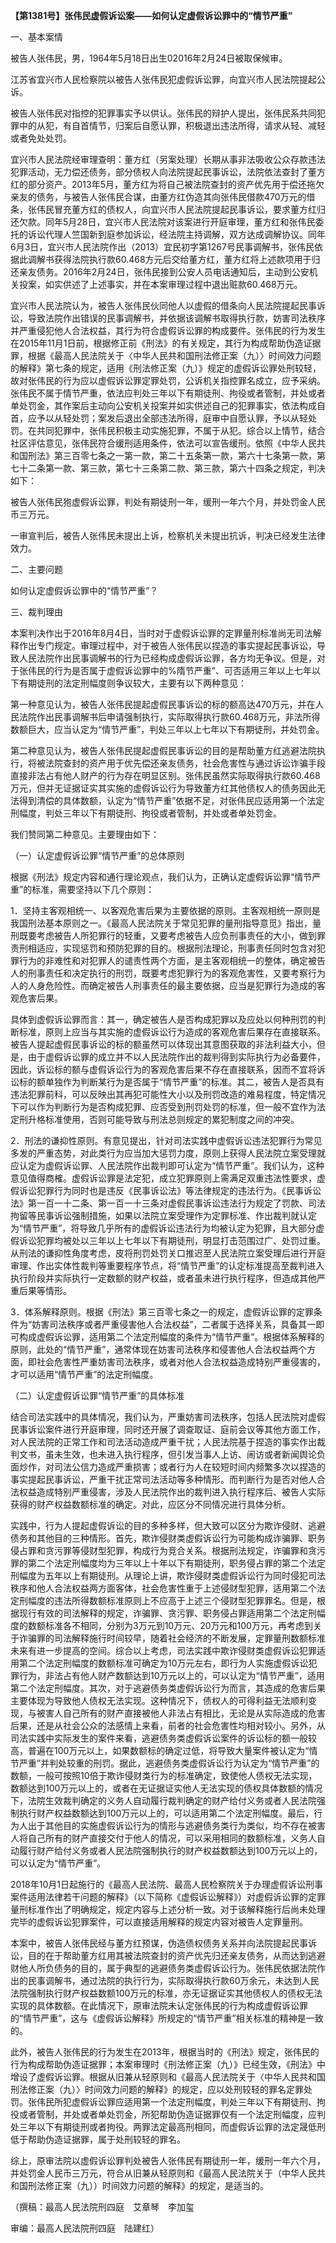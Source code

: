 **【第1381号】张伟民虚假诉讼案——如何认定虚假诉讼罪中的“情节严重”**

一、基本案情

被告人张伟民，男，1964年5月18日出生02016年2月24日被取保候审。

江苏省宜兴市人民检察院以被告人张伟民犯虚假诉讼罪，向宜兴市人民法院提起公诉。

被告人张伟民对指控的犯罪事实予以供认。张伟民的辩护人提出，张伟民系共同犯罪中的从犯，有自首情节，归案后自愿认罪，积极退出违法所得，请求从轻、减轻或者免处处罚。

宜兴市人民法院经审理查明：董方红（另案处理）长期从事非法吸收公众存款违法犯罪活动，无力偿还债务，部分债权人向法院提起民事诉讼，法院依法查封了董方红的部分资产。2013年5月，董方红为将自己被法院查封的资产优先用于偿还拖欠亲友的债务，与被告人张伟民合谋，由董方红伪造其向张伟民借款470万元的借条，张伟民冒充董方红的债权人，向宜兴市人民法院提起民事诉讼，要求董方红归还欠款。同年5月28日，宜兴市人民法院对该案进行开庭审理，董方红和张伟民委托的诉讼代理人竺国新到庭参加诉讼，经法院主持调解，双方达成调解协议。同年6月3日，宜兴市人民法院作出（2013）宜民初字第1267号民事调解书，张伟民依据此调解书获得法院执行款60.468方元后交给董方红，董方红将上述款项用于归还亲友债务。2016年2月24日，张伟民接到公安人员电话通知后，主动到公安机关投案，如实供述了上述事实，并在本案审理过程中退出赃款60.468万元。

宜兴市人民法院认为，被告人张伟民伙同他人以虚假的借条向人民法院提起民事诉讼，导致法院作出错误的民事调解书，并依据该调解书取得执行款，妨害司法秩序并严重侵犯他人合法权益，其行为符合虚假诉讼罪的构成要件。张伟民的行为发生在2015年11月1日前，根据修正前《刑法》的有关规定，其行为构成帮助伪造证据罪，根据《最高人民法院关于〈中华人民共和国刑法修正案（九）〉时间效力问题的解释》第七条的规定，适用《刑法修正案（九）》规定的虚假诉讼罪处刑较轻，故对张伟民的行为应以虚假诉讼罪定罪处罚，公诉机关指控罪名成立，应予采纳。张伟民不属于情节严重，依法应判处三年以下有期徒刑、拘役或者管制，并处或者单处罚金，其作案后主动向公安机关投案并如实供述自己的犯罪事实，依法构成自首，应予以从轻处罚；案发后退出全部违法所得，庭审中自愿认罪，予以从轻处罚。在共同犯罪中，张伟民积极主动实施犯罪，不属于从犯。综合以上情节，结合社区评估意见，张伟民符合缓刑适用条件，依法可以宣告缓刑。依照《中华人民共和国刑法》第三百零七条之一第一款，第二十五条第一款，第六十七条第一款，第七十二条第一款、第三款，第七十三条第二款、第三款，第六十四条之规定，判决如下：

被告人张伟民狍虚假诉讼罪，判处有期徒刑一年，缓刑一年六个月，并处罚金人民币三万元。

一审宣判后，被告人张伟民未提出上诉，检察机关未提出抗诉，判决已经发生法律效力。

二、主要问题

如何认定虚假诉讼罪中的“情节严重”？

三、裁判理由

本案判决作出于2016年8月4日，当时对于虚假诉讼罪的定罪量刑标准尚无司法解释作出专门规定。审理过程中，对于被告人张伟民以捏造的事实提起民事诉讼，导致人民法院作出民事调解书的行为已经构成虚假诉讼罪，各方均无争议。但是，对于张伟民的行为是否属于虚假诉讼罪中的%隋节严重”、可否适用三年以上七年以下有期徒刑的法定刑幅度则争议较大，主要有以下两种意见：

第一种意见认为，被告人张伟民提起虚假民事诉讼的标的额高达470万元，并在人民法院作出民事调解书后申请强制执行，实际取得执行款60.468万元，非法所得数额巨大，应当认定为“情节严重”，判处三年以上七年以下有期徒刑，并处罚金。

第二种意见认为，被告人张伟民提起虚假民事诉讼的目的是帮助董方红逃避法院执行，将被法院查封的资产用于优先偿还亲友债务，社会危害性与通过诉讼诈骗手段直接非法占有他人财产的行为存在明显区别。张伟民虽然实际取得执行款60.468万元，但并无证据证实其实施的虚假诉讼行为导致董方红其他债权人的债务因此无法得到清偿的具体数额，认定为“情节严重”依据不足，对张伟民应适用第一个法定刑幅度，判处三年以下有期徒刑、拘役或者管制，并处或者单处罚金。

我们赞同第二种意见。主要理由如下：

（一）认定虚假诉讼罪“情节严重”的总体原则

根据《刑法》规定内容和通行理论观点，我们认为，正确认定虚假诉讼罪“情节严重”的标准，需要坚持以下几个原则：

1．坚持主客观相统一、以客观危害后果为主要依据的原则。主客观相统一原则是我国刑法基本原则之一。《最高人民法院关于常见犯罪的量刑指导意觅》指出，量刑既要考虑被告人所犯罪行的轻重，又要考虑被告人应负刑事责任的大小，做到罪责刑相适应，实现惩罚和预防犯罪的目的。根据刑法理论，刑事责任同时包含对犯罪行为的非难性和对犯罪人的谴责性两个方面，是主客观相统一的整体，确定被告人的刑事责任和决定执行的刑罚，既要考虑犯罪行为的客观危害性，又要考察行为人的人身危险性。而确定被告人刑事责任的最主要依据，应当是犯罪行为造成的客观危害后果。

具体到虚假诉讼罪而言：其一，确定被告人是否构成犯罪以及应处以何种刑罚的判断标准，原则上应当与其实施的虚假诉讼行为造成的客观危害后果存在直接联系。被告人提起虚假民事诉讼的标的额虽然可以体现出其意图获取的非法利益大小，但是，由于虚假诉讼罪的成立并不以人民法院作出的裁判得到实际执行为必备要件，因此，诉讼标的额与虚假诉讼行为的客观危害后果不存在直接联系，因而不宜将诉讼标的额单独作为判断某行为是否属于“情节严重”的标准。其二，被告人是否具有违法犯罪前科，可以反映出其再犯可能性大小以及刑罚改造的难易程度，特定情况下可以作为判断行为是否构成犯罪、应否受到刑罚处罚的标准，但一般不宜作为法定刑升格标准使用，否则可能导致与刑法总则规定的累犯制度之间的冲突。

2．刑法的谦抑性原则。有意见提出，针对司法实践中虚假诉讼违法犯罪行为常见多发的严重态势，对此类行为应当加大惩罚力度，原则上获得人民法院立案受理就应认定为虚假诉讼罪、人民法院作出裁判即可认定为“情节严重”。我们认为，这种意见值得商榷。虚假诉讼罪是法定犯，成立犯罪原则上需满足双重违法性要求，虚假诉讼犯罪行为同时也是违反《民事诉讼法》等法律规定的违法行为。《民事诉讼法》第一百一十二条、第一百一十三条对虚假民事诉讼违法行为规定了罚款、司法拘留等民事诉讼强制措施，如果以法院立案受理作为定罪标准、作出裁判就认定为“情节严重”，将导致几乎所有的虚假诉讼违法行为均被认定为犯罪，且大部分虚假诉讼犯罪均被处以三年以上七年以下有期徒刑，明显打击范围过广、处罚过重。从刑法的谦抑性角度考虑，皮将刑罚处罚关口推迟至人民法院立案受理后进行开庭审理、作出实体性裁判等重要程序节点，将“情节严重”的认定标准提高至裁判进入执行阶段并实际执行一定数额的财产权益，或者虽未进行执行程序，但造成其他严重后果等情形。

3．体系解释原则。根据《刑法》第三百零七条之一的规定，虚假诉讼罪的定罪条件为“妨害司法秩序或者严重侵害他人合法权益”，二者属于选择关系，具备其一即可构成虚假诉讼罪，适用第二个法定刑幅度的条件为“情节严重”。根据体系解释的原则，此处的“情节严重”，通常体现在妨害司法秩序和侵害他人合法权益两个方面，即社会危害性严重妨害司法秩序，或者对他人合法权益造成特别严重侵害的，才可以适用“情节严重”的法定刑幅度。

（二）认定虚假诉讼罪“情节严重”的具体标准

结合司法实践中的具体情况，我们认为，严重妨害司法秩序，包括人民法院对虚假民事诉讼案件进行开庭审理，同时还开展了调查取证、庭前会议等其他方面工作，对人民法院的正常工作和司法活动造成严重干扰；人民法院基于捏造的事实作出裁判文书，虽未生效，也未进入执行程序，但引发当事人上访、闹访或者新闻舆论负面炒作，对司法公信力造成严重损害；或者行为人在较短时间内频繁多次以捏造的事实提起民事诉讼，严重干扰正常司法活动等多种情形。而判断行为是否对他人合法权益造成特别严重侵害，涉及人民法院作出的裁判进入执行程序后、被告人实际获得的财产权益数额标准的确定。对此，应区分不同情况进行具体分析。

实践中，行为人提起虚假诉讼的目的多种多样，但大致可以区分为欺诈侵财、逃避债务和其他目的三种情形。首先，欺诈侵财类虚假诉讼行为可能构成诈骗罪、职务侵占罪和贪污罪等侵财型犯罪，构成行为竞合关系。根据刑法规定，诈骗罪和贪污罪的第二个法定刑幅度均为三年以上十年以下有期徒刑，职务侵占罪的第二个法定刑幅度为五年以上有期徒刑。从理论上讲，欺诈侵财类虚假诉讼行为同时侵犯司法秩序和他人合法权益两方面客体，社会危害性重于上述侵财型犯罪，适用第二个法定刑幅度的违法所得数额标准原则上不应高于上述三个侵财型犯罪罪名。但是，根据现行有效的司法解释的规定，诈骗罪、贪污罪、职务侵占罪适用第二个法定刑幅度的数额标准各不相同，分别为3万元到10万元、20万元和100万元，再考虑到关于诈骗罪的司法解释施行时间较早，随着社会经济的不断发展，定罪量刑数额标准未来有进一步提高的空间。综合以上考虑，司法实践中欺诈侵财类虚假诉讼犯罪适用第二个法定刑幅度的数额标准可确定为10万元左右，即行为人实施虚假诉讼犯罪行为，非法占有他人财产数额达到10万元以上的，可以认定为“情节严重”，适用第二个法定刑幅度。其次，对于逃避债务类虚假诉讼行为而言，其造成的危害后果主要体现为导致他人债权无法实现。这种情况下，债权人的可得利益无法顺利变现，与被害人自己所有的财产直接被他人非法占有相比，无论是从实际造成的危害后果，还是从社会公众的法感情上来看，前者的社会危害性均相对较小。另外，从司法实践中实际发生的案件来看，逃避债务类虚假诉讼案件的诉讼标的额一般较高，普遍在100万元以上，如果数额标的确定过低，将导致大量案件被认定为“情节严重”并判处较重的刑罚。据此，逃避债务类虚假诉讼行为认定为“情节严重”的数额，一般可按照10倍于欺诈侵财类行为的标准确定，致使他人债权无法实现，数额达到100万元以上的，或者在无证据证实他人无法实现的债权具体数额的情况下，法院生效裁判确定的义务人自动履行裁判确定的财产给付义务或者人民法院强制执行财产权益数额达到100万元以上的，可以适用第二个法定刑幅度。最后，行为人出于其他目的实施虚假诉讼行为的情形与逃避债务类行为类似，均不存在被害人将自己所有的财产直接交付于他人的情况，可以采用相同的数额标准，义务人自动履行财产给付义务或者人民法院强制执行的财产权益数额达到100万元以上的，可以认定为“情节严重”。

2018年10月1日起施行的《最高人民法院、最高人民检察院关于办理虚假诉讼刑事案件适用法律若干问题的解释》（以下简称《虚假诉讼解释》）对虚假诉讼罪的定罪量刑标准作出了明确规定，规定内容与上述分析一致。对于该解释施行后尚未处理完毕的虚假诉讼犯罪案件，可以直接适用解释的规定内容对被告人定罪量刑。

本案中，被告人张伟民经与董方红预谋，伪造债权债务关系并向法院提起民事诉讼，目的在于帮助董方红用其被法院查封的资产优先归还亲友债务，从而达到逃避财他人所负债务的目的，属于典型的逃避债务类虚假诉讼行为。张伟民依据法院作出的民事调解书，通过法院的执行行为，实际取得执行款60万余元，未达到人民法院强制执行财产权益数额100万元的标准，亦无证据证实其他债权人的债权无法实现的具体数额。在此情况下，原审法院未认定张伟民的行为构成虚假诉讼罪的“情节严重”，这与《虚假诉讼解释》所规定的“情节严重”相关标准的精神是一致的。

此外，被告人张伟民的行为发生在2013年，根据当时的《刑法》规定，张伟民的行为构成帮助伪造证据罪；本案审理时《刑法修正案（九）》已经生效，《刑法》中增设了虚假诉讼罪。根据从旧兼从轻原则和《最高人民法院关于〈中华人民共和国刑法修正案（九）〉时间效力问题的解释》的规定，应以处刑较轻的罪名定罪处罚。张伟民所犯虚假诉讼罪应适用第一个法定刑幅度，判处三年以下有期徒刑、拘役或者管制，并处或者单处罚金，所犯帮助伪造证据罪仅有一个法定刑幅度，应判处三年以下有期徒刑或者拘役。两罪法定最高刑相同，而虚假诉讼罪的法定晟低刑低于帮助伪造证据罪，属于处刑较轻的罪名。

综上，原审法院以虚假诉讼罪判处被告人张伟民有期徒刑一年，缓刑一年六个月，并处罚金人民币三万元，符合从旧兼从轻原则和《最高人民法院关于（中华人民共和国刑法修正案（九））时间效力问题的解释》的规定，是适当的。

（撰稿：最高人民法院刑四庭　艾章琴　李加玺

审编：最高人民法院刑四庭　陆建红）